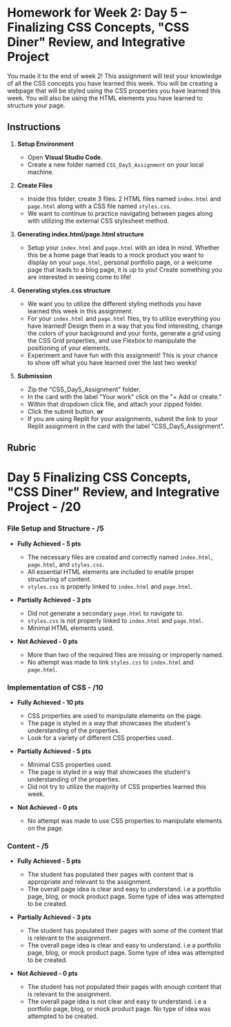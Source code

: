 # Homework for Week 2: Day 5 – Finalizing CSS Concepts, "CSS Diner" Review, and Integrative Project

You made it to the end of week 2! This assignment will test your knowledge of all the CSS concepts you have learned this week. You will be creating a webpage that will be styled using the CSS properties you have learned this week. You will also be using the HTML elements you have learned to structure your page.

## Instructions

1. **Setup Environment**

   - Open **Visual Studio Code**.
   - Create a new folder named `CSS_Day5_Assignment` on your local machine.

2. **Create Files**

    - Inside this folder, create 3 files: 2 HTML files named `index.html` and `page.html` along with a CSS file named `styles.css`.
    - We want to continue to practice navigating between pages along with utilizing the external CSS stylesheet method.

3. **Generating index.html/page.html structure**

    - Setup your `index.html` and `page.html` with an idea in mind.  Whether this be a home page that leads to a mock product you want to display on your `page.html`, personal portfolio page, or a welcome page that leads to a blog page, it is up to you! Create something you are interested in seeing come to life!

4. **Generating styles.css structure**

    - We want you to utilize the different styling methods you have learned this week in this assignment.
    - For your `index.html` and `page.html` files, try to utilize everything you have learned! Design them in a way that you find interesting, change the colors of your background and your fonts, generate a grid using the CSS Grid properties, and use Flexbox to manipulate the positioning of your elements.
    - Experiment and have fun with this assignment! This is your chance to show off what you have learned over the last two weeks!

5. **Submission**

    - Zip the "CSS_Day5_Assignment" folder.
    - In the card with the label "Your work" click on the "+ Add or create."
    - Within that dropdown click file, and attach your zipped folder.
    - Click the submit button.
      **or**
    - If you are using Replit for your assignments, submit the link to your Replit assignment in the card with the label "CSS_Day5_Assignment".

## Rubric

# Day 5 Finalizing CSS Concepts, "CSS Diner" Review, and Integrative Project - /20

### File Setup and Structure - /5

- **Fully Achieved - 5 pts**
  - The necessary files are created and correctly named `index.html`, `page.html`, and `styles.css`.
  - All essential HTML elements are included to enable proper structuring of content.
  - `styles.css` is properly linked to `index.html` and `page.html`.

- **Partially Achieved - 3 pts**
  - Did not generate a secondary `page.html` to navigate to.
  - `styles.css` is not properly linked to `index.html` and `page.html`.
  - Minimal HTML elements used.

- **Not Achieved - 0 pts**
  - More than two of the required files are missing or improperly named.
  - No attempt was made to link `styles.css` to `index.html` and `page.html`.

### Implementation of CSS - /10

- **Fully Achieved - 10 pts**
  - CSS properties are used to manipulate elements on the page.
  - The page is styled in a way that showcases the student's understanding of the properties.
  - Look for a variety of different CSS properties used.

- **Partially Achieved - 5 pts**
  - Minimal CSS properties used.
  - The page is styled in a way that showcases the student's understanding of the properties.
  - Did not try to utilize the majority of CSS properties learned this week.

- **Not Achieved - 0 pts**
  - No attempt was made to use CSS properties to manipulate elements on the page.

### Content - /5

- **Fully Achieved - 5 pts**
  - The student has populated their pages with content that is appropriate and relevant to the assignment.
  - The overall page idea is clear and easy to understand. i.e a portfolio page, blog, or mock product page. Some type of idea was attempted to be created.

- **Partially Achieved - 3 pts**
  - The student has populated their pages with some of the content that is relevant to the assignment.
  - The overall page idea is clear and easy to understand. i.e a portfolio page, blog, or mock product page. Some type of idea was attempted to be created.

- **Not Achieved - 0 pts**
  - The student has not populated their pages with enough content that is relevant to the assignment.
  - The overall page idea is not clear and easy to understand. i.e a portfolio page, blog, or mock product page. No type of idea was attempted to be created.
  